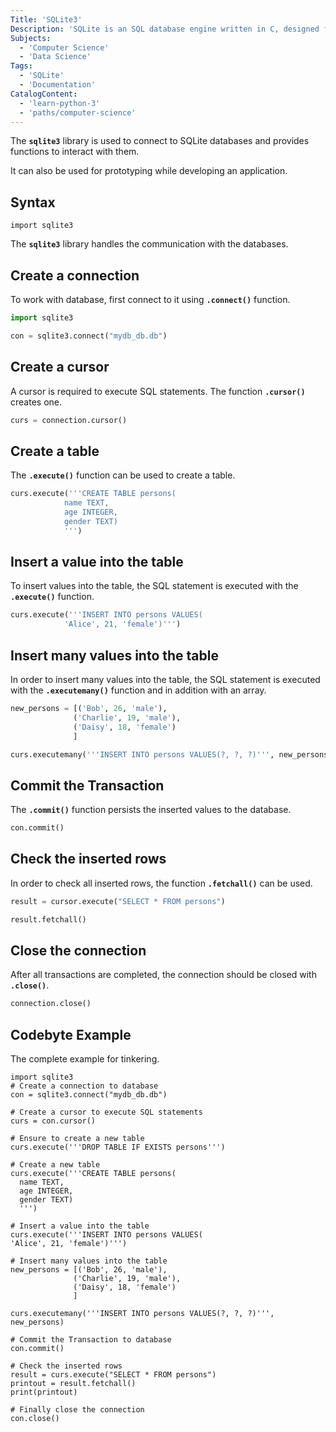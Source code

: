 ```yaml
---
Title: 'SQLite3'
Description: 'SQLite is an SQL database engine written in C, designed for embedding in applications and systems.'
Subjects:
  - 'Computer Science'
  - 'Data Science'
Tags:
  - 'SQLite'
  - 'Documentation'
CatalogContent:
  - 'learn-python-3'
  - 'paths/computer-science'
---
```


The **`sqlite3`** library is used to connect to SQLite databases and provides functions to interact with them.

It can also be used for prototyping while developing an application.

## Syntax

```pseudo
import sqlite3
```

The **`sqlite3`** library handles the communication with the databases.

## Create a connection

To work with database, first connect to it using **`.connect()`** function.

```py
import sqlite3

con = sqlite3.connect("mydb_db.db")
```

## Create a cursor

A cursor is required to execute SQL statements. The function **`.cursor()`** creates one.

```py
curs = connection.cursor()

```

## Create a table

The **`.execute()`** function can be used to create a table.

```py
curs.execute('''CREATE TABLE persons(
            name TEXT,
            age INTEGER,
            gender TEXT)
            ''')
```

## Insert a value into the table

To insert values into the table, the SQL statement is executed with the **`.execute()`** function.

```py
curs.execute('''INSERT INTO persons VALUES(
            'Alice', 21, 'female')''')
```

## Insert many values into the table

In order to insert many values into the table, the SQL statement is executed with the **`.executemany()`** function and in addition with an array.

```py
new_persons = [('Bob', 26, 'male'),
              ('Charlie', 19, 'male'),
              ('Daisy', 18, 'female')
              ]

curs.executemany('''INSERT INTO persons VALUES(?, ?, ?)''', new_persons)
```

## Commit the Transaction

The **`.commit()`** function persists the inserted values to the database.

```py
con.commit()
```

## Check the inserted rows

In order to check all inserted rows, the function **`.fetchall()`** can be used.

```py
result = cursor.execute("SELECT * FROM persons")

result.fetchall()
```

## Close the connection

After all transactions are completed, the connection should be closed with **`.close()`**.

```py
connection.close()
```

## Codebyte Example

The complete example for tinkering.

```codebyte/python
import sqlite3
# Create a connection to database
con = sqlite3.connect("mydb_db.db")

# Create a cursor to execute SQL statements
curs = con.cursor()

# Ensure to create a new table
curs.execute('''DROP TABLE IF EXISTS persons''')

# Create a new table
curs.execute('''CREATE TABLE persons(
  name TEXT,
  age INTEGER,
  gender TEXT)
  ''')

# Insert a value into the table
curs.execute('''INSERT INTO persons VALUES(
'Alice', 21, 'female')''')

# Insert many values into the table
new_persons = [('Bob', 26, 'male'),
              ('Charlie', 19, 'male'),
              ('Daisy', 18, 'female')
              ]

curs.executemany('''INSERT INTO persons VALUES(?, ?, ?)''', new_persons)

# Commit the Transaction to database
con.commit()

# Check the inserted rows
result = curs.execute("SELECT * FROM persons")
printout = result.fetchall()
print(printout)

# Finally close the connection
con.close()
```
